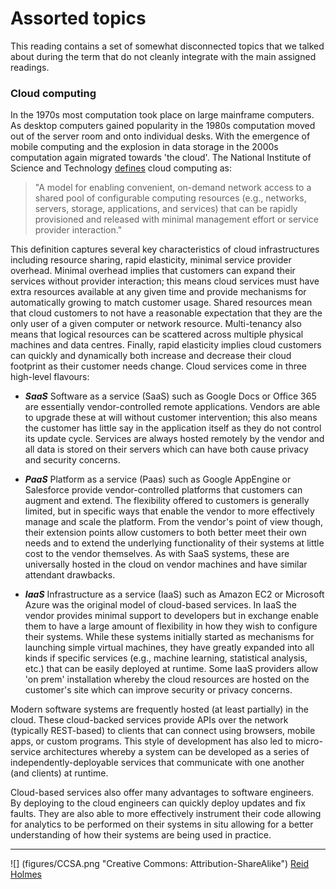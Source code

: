 # Assorted topics

This reading contains a set of somewhat disconnected topics that we talked about during the term that do not cleanly integrate with the main assigned readings.


### Cloud computing

In the 1970s most computation took place on large mainframe computers. As desktop computers gained popularity in the 1980s computation moved out of the server room and onto individual desks. With the emergence of mobile computing and the explosion in data storage in the 2000s computation again migrated towards 'the cloud'. The National Institute of Science and Technology [defines](https://www.nist.gov/sites/default/files/documents/itl/cloud/cloud-def-v15.pdf) cloud computing as: 

> "A model for enabling convenient, on-demand network access to a shared pool of configurable computing resources (e.g., networks, servers, storage, applications, and services) that can be rapidly provisioned and released with minimal management effort or service provider interaction."

This definition captures several key characteristics of cloud infrastructures including resource sharing, rapid elasticity, minimal service provider overhead. Minimal overhead implies that customers can expand their services without provider interaction; this means cloud services must have extra resources available at any given time and provide mechanisms for automatically growing to match customer usage. Shared resources mean that cloud customers to not have a reasonable expectation that they are the only user of a given computer or network resource. Multi-tenancy also means that logical resources can be scattered across multiple physical machines and data centres. Finally, rapid elasticity implies cloud customers can quickly and dynamically both increase and decrease their cloud footprint as their customer needs change. Cloud services come in three high-level flavours:

* ***SaaS*** Software as a service (SaaS) such as Google Docs or Office 365 are essentially vendor-controlled remote applications. Vendors are able to upgrade these at will without customer intervention; this also means the customer has little say in the application itself as they do not control its update cycle. Services are always hosted remotely by the vendor and all data is stored on their servers which can have both cause privacy and security concerns. 

* ***PaaS*** Platform as a service (Paas) such as Google AppEngine or Salesforce provide vendor-controlled platforms that customers can augment and extend. The flexibility offered to customers is generally limited, but in specific ways that enable the vendor to more effectively manage and scale the platform. From the vendor's point of view though, their extension points allow customers to both better meet their own needs and to extend the underlying functionality of their systems at little cost to the vendor themselves. As with SaaS systems, these are universally hosted in the cloud on vendor machines and have similar attendant drawbacks.

* ***IaaS*** Infrastructure as a service (IaaS) such as Amazon EC2 or Microsoft Azure was the original model of cloud-based services. In IaaS the vendor provides minimal support to developers but in exchange enable them to have a large amount of flexibility in how they wish to configure their systems. While these systems initially started as mechanisms for launching simple virtual machines, they have greatly expanded into all kinds if specific services (e.g., machine learning, statistical analysis, etc.) that can be easily deployed at runtime. Some IaaS providers allow 'on prem' installation whereby the cloud resources are hosted on the customer's site which can improve security or privacy concerns.

Modern software systems are frequently hosted (at least partially) in the cloud. These cloud-backed services provide APIs over the network (typically REST-based) to clients that can connect using browsers, mobile apps, or custom programs. This style of development has also led to micro-service architectures whereby a system can be developed as a series of independently-deployable services that communicate with one another (and clients) at runtime. 

Cloud-based services also offer many advantages to software engineers. By deploying to the cloud engineers can quickly deploy updates and fix faults. They are also able to more effectively instrument their code allowing for analytics to be performed on their systems in situ allowing for a better understanding of how their systems are being used in practice.

<!---
Development teams also leverage cloud resources while they develop their systems. The most common tasks hosted in the cloud are version control and continuous integration services. 
--->

---
![] (figures/CCSA.png "Creative Commons: Attribution-ShareAlike") [Reid Holmes](https://www.cs.ubc.ca/~rtholmes/)
